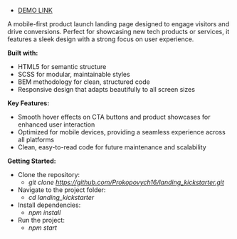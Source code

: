    - [DEMO LINK](https://Prokopovych16.github.io/landing_kickstarter/)

A mobile-first product launch landing page designed to engage visitors and drive conversions. Perfect for showcasing new tech products or services, it features a sleek design with a strong focus on user experience.

**Built with:**
- HTML5 for semantic structure
- SCSS for modular, maintainable styles
- BEM methodology for clean, structured code
- Responsive design that adapts beautifully to all screen sizes

**Key Features:**
- Smooth hover effects on CTA buttons and product showcases for enhanced user interaction
- Optimized for mobile devices, providing a seamless experience across all platforms
- Clean, easy-to-read code for future maintenance and scalability



**Getting Started:**
- Clone the repository:
  - _git clone https://github.com/Prokopovych16/landing_kickstarter.git_
- Navigate to the project folder:
  - _cd landing_kickstarter_
- Install dependencies:
  - _npm install_
- Run the project:
  - _npm start_
